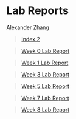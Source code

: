 # Lab Reports
Alexander Zhang

> [Index 2](index2.html)

> [Week 0 Lab Report](lab-report-1-week-0.html)

> [Week 1 Lab Report](lab-report-1-week-1.html)

> [Week 3 Lab Report](lab-report-1-week-3.html)

> [Week 5 Lab Report](lab-report-1-week-5.html)

> [Week 7 Lab Report](lab-report-1-week-7.html)

> [Week 8 Lab Report](lab-report-1-week-8.html)